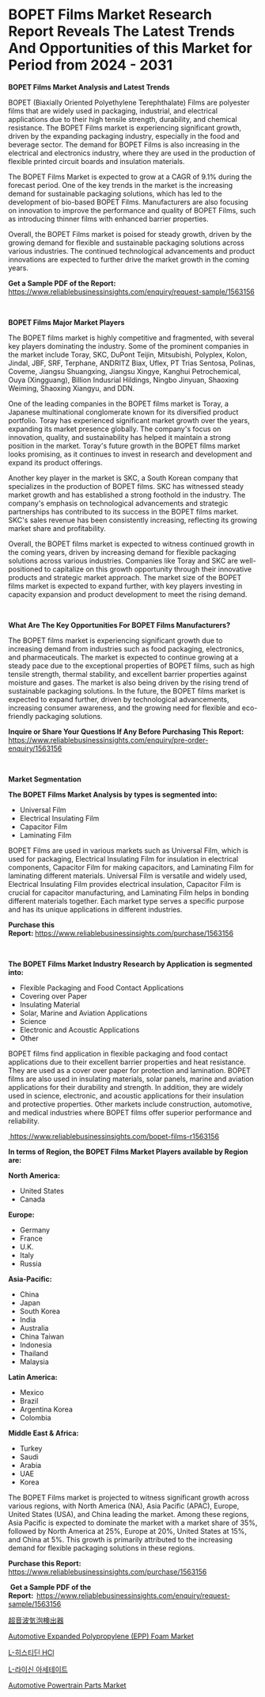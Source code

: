 <p><h1>BOPET Films Market Research Report Reveals The Latest Trends And Opportunities of this Market for Period from 2024 - 2031</h1></p><p><strong>BOPET Films Market Analysis and Latest Trends</strong></p>
<p><p>BOPET (Biaxially Oriented Polyethylene Terephthalate) Films are polyester films that are widely used in packaging, industrial, and electrical applications due to their high tensile strength, durability, and chemical resistance. The BOPET Films market is experiencing significant growth, driven by the expanding packaging industry, especially in the food and beverage sector. The demand for BOPET Films is also increasing in the electrical and electronics industry, where they are used in the production of flexible printed circuit boards and insulation materials.</p><p>The BOPET Films Market is expected to grow at a CAGR of 9.1% during the forecast period. One of the key trends in the market is the increasing demand for sustainable packaging solutions, which has led to the development of bio-based BOPET Films. Manufacturers are also focusing on innovation to improve the performance and quality of BOPET Films, such as introducing thinner films with enhanced barrier properties.</p><p>Overall, the BOPET Films market is poised for steady growth, driven by the growing demand for flexible and sustainable packaging solutions across various industries. The continued technological advancements and product innovations are expected to further drive the market growth in the coming years.</p></p>
<p><strong>Get a Sample PDF of the Report:&nbsp;</strong> <a href="https://www.reliablebusinessinsights.com/enquiry/request-sample/1563156">https://www.reliablebusinessinsights.com/enquiry/request-sample/1563156</a></p>
<p>&nbsp;</p>
<p><strong>BOPET Films Major Market Players</strong></p>
<p><p>The BOPET films market is highly competitive and fragmented, with several key players dominating the industry. Some of the prominent companies in the market include Toray, SKC, DuPont Teijin, Mitsubishi, Polyplex, Kolon, Jindal, JBF, SRF, Terphane, ANDRITZ Biax, Uflex, PT Trias Sentosa, Polinas, Coveme, Jiangsu Shuangxing, Jiangsu Xingye, Kanghui Petrochemical, Ouya (Xingguang), Billion Indusrial Hildings, Ningbo Jinyuan, Shaoxing Weiming, Shaoxing Xiangyu, and DDN.</p><p>One of the leading companies in the BOPET films market is Toray, a Japanese multinational conglomerate known for its diversified product portfolio. Toray has experienced significant market growth over the years, expanding its market presence globally. The company's focus on innovation, quality, and sustainability has helped it maintain a strong position in the market. Toray's future growth in the BOPET films market looks promising, as it continues to invest in research and development and expand its product offerings.</p><p>Another key player in the market is SKC, a South Korean company that specializes in the production of BOPET films. SKC has witnessed steady market growth and has established a strong foothold in the industry. The company's emphasis on technological advancements and strategic partnerships has contributed to its success in the BOPET films market. SKC's sales revenue has been consistently increasing, reflecting its growing market share and profitability.</p><p>Overall, the BOPET films market is expected to witness continued growth in the coming years, driven by increasing demand for flexible packaging solutions across various industries. Companies like Toray and SKC are well-positioned to capitalize on this growth opportunity through their innovative products and strategic market approach. The market size of the BOPET films market is expected to expand further, with key players investing in capacity expansion and product development to meet the rising demand.</p></p>
<p>&nbsp;</p>
<p><strong>What Are The Key Opportunities For BOPET Films Manufacturers?</strong></p>
<p><p>The BOPET films market is experiencing significant growth due to increasing demand from industries such as food packaging, electronics, and pharmaceuticals. The market is expected to continue growing at a steady pace due to the exceptional properties of BOPET films, such as high tensile strength, thermal stability, and excellent barrier properties against moisture and gases. The market is also being driven by the rising trend of sustainable packaging solutions. In the future, the BOPET films market is expected to expand further, driven by technological advancements, increasing consumer awareness, and the growing need for flexible and eco-friendly packaging solutions.</p></p>
<p><strong>Inquire or Share Your Questions If Any Before Purchasing This Report:</strong> <a href="https://www.reliablebusinessinsights.com/enquiry/pre-order-enquiry/1563156">https://www.reliablebusinessinsights.com/enquiry/pre-order-enquiry/1563156</a></p>
<p>&nbsp;</p>
<p><strong>Market Segmentation</strong></p>
<p><strong>The BOPET Films Market Analysis by types is segmented into:</strong></p>
<p><ul><li>Universal Film</li><li>Electrical Insulating Film</li><li>Capacitor Film</li><li>Laminating Film</li></ul></p>
<p><p>BOPET Films are used in various markets such as Universal Film, which is used for packaging, Electrical Insulating Film for insulation in electrical components, Capacitor Film for making capacitors, and Laminating Film for laminating different materials. Universal Film is versatile and widely used, Electrical Insulating Film provides electrical insulation, Capacitor Film is crucial for capacitor manufacturing, and Laminating Film helps in bonding different materials together. Each market type serves a specific purpose and has its unique applications in different industries.</p></p>
<p><strong>Purchase this Report:&nbsp;</strong><a href="https://www.reliablebusinessinsights.com/purchase/1563156">https://www.reliablebusinessinsights.com/purchase/1563156</a></p>
<p>&nbsp;</p>
<p><strong>The BOPET Films Market Industry Research by Application is segmented into:</strong></p>
<p><ul><li>Flexible Packaging and Food Contact Applications</li><li>Covering over Paper</li><li>Insulating Material</li><li>Solar, Marine and Aviation Applications</li><li>Science</li><li>Electronic and Acoustic Applications</li><li>Other</li></ul></p>
<p><p>BOPET films find application in flexible packaging and food contact applications due to their excellent barrier properties and heat resistance. They are used as a cover over paper for protection and lamination. BOPET films are also used in insulating materials, solar panels, marine and aviation applications for their durability and strength. In addition, they are widely used in science, electronic, and acoustic applications for their insulation and protective properties. Other markets include construction, automotive, and medical industries where BOPET films offer superior performance and reliability.</p></p>
<p><a href="https://www.reliablebusinessinsights.com/bopet-films-r1563156">&nbsp;https://www.reliablebusinessinsights.com/bopet-films-r1563156</a></p>
<p><strong>In terms of Region, the BOPET Films Market Players available by Region are:</strong></p>
<p>
    <p> <strong> North America: </strong>
        <ul>
            <li>United States</li>
            <li>Canada</li>
        </ul>
        </p> 
    <p> <strong> Europe: </strong>
        <ul>
            <li>Germany</li>
            <li>France</li>
            <li>U.K.</li>
            <li>Italy</li>
            <li>Russia</li>
        </ul>
        </p> 
    <p> <strong> Asia-Pacific: </strong>
        <ul>
            <li>China</li>
            <li>Japan</li>
            <li>South Korea</li>
            <li>India</li>
            <li>Australia</li>
            <li>China Taiwan</li>
            <li>Indonesia</li>
            <li>Thailand</li>
            <li>Malaysia</li>
        </ul>
        </p> 
    <p> <strong> Latin America: </strong>
        <ul>
            <li>Mexico</li>
            <li>Brazil</li>
            <li>Argentina Korea</li>
            <li>Colombia</li>
        </ul>
        </p> 
    <p> <strong> Middle East & Africa: </strong>
        <ul>
            <li>Turkey</li>
            <li>Saudi</li>
            <li>Arabia</li>
            <li>UAE</li>
            <li>Korea</li>
        </ul>
    </p>
    </p>
<p><p>The BOPET Films market is projected to witness significant growth across various regions, with North America (NA), Asia Pacific (APAC), Europe, United States (USA), and China leading the market. Among these regions, Asia Pacific is expected to dominate the market with a market share of 35%, followed by North America at 25%, Europe at 20%, United States at 15%, and China at 5%. This growth is primarily attributed to the increasing demand for flexible packaging solutions in these regions.</p></p>
<p><strong>Purchase this Report: </strong><a href="https://www.reliablebusinessinsights.com/purchase/1563156">https://www.reliablebusinessinsights.com/purchase/1563156</a></p>
<p>&nbsp;<strong>Get a Sample PDF of the Report:&nbsp;&nbsp;</strong><a href="https://www.reliablebusinessinsights.com/enquiry/request-sample/1563156">https://www.reliablebusinessinsights.com/enquiry/request-sample/1563156</a></p>
<p><strong></strong></p>
<p><p><a href="https://github.com/LizaHeller2023/Market-Research-Report-List-1/blob/main/4130010129886.md">超音波気泡検出器</a></p><p><a href="https://github.com/sonuprakash1/Market-Research-Report-List-3/blob/main/automotive-expanded-polypropylene-epp-foam-market.md">Automotive Expanded Polypropylene (EPP) Foam Market</a></p><p><a href="https://github.com/erwindropdead54/Market-Research-Report-List-1/blob/main/3683819117662.md">L-히스티딘 HCl</a></p><p><a href="https://github.com/alfitoms13/Market-Research-Report-List-1/blob/main/9457710117663.md">L-라이신 아세테이트</a></p><p><a href="https://github.com/jhcraigie/Market-Research-Report-List-3/blob/main/automotive-powertrain-parts-market.md">Automotive Powertrain Parts Market</a></p></p>